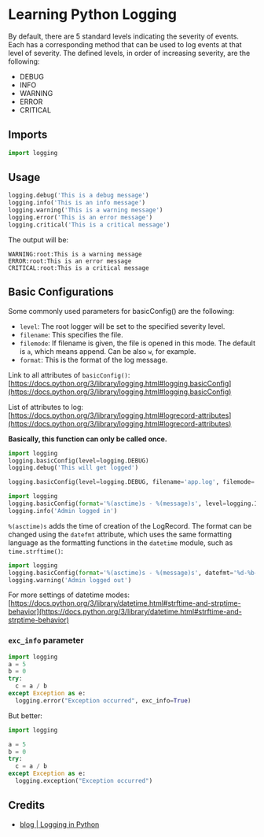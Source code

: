 # Learning Python Logging

By default, there are 5 standard levels indicating the severity of events. 
Each has a corresponding method that can be used to log events at that level of severity. 
The defined levels, in order of increasing severity, are the following:

- DEBUG
- INFO
- WARNING
- ERROR
- CRITICAL

## Imports

```python
import logging
```

## Usage

```python
logging.debug('This is a debug message')
logging.info('This is an info message')
logging.warning('This is a warning message')
logging.error('This is an error message')
logging.critical('This is a critical message')
```
 
The output will be: 

```
WARNING:root:This is a warning message
ERROR:root:This is an error message
CRITICAL:root:This is a critical message
```

## Basic Configurations

Some commonly used parameters for basicConfig() are the following:

* `level`: The root logger will be set to the specified severity level.
* `filename`: This specifies the file.
* `filemode`: If filename is given, the file is opened in this mode. The default is `a`, which means append. Can be also `w`, for example.
* `format`: This is the format of the log message.

Link to all attributes of `basicConfig()`: [https://docs.python.org/3/library/logging.html#logging.basicConfig](https://docs.python.org/3/library/logging.html#logging.basicConfig)

List of attributes to log: [https://docs.python.org/3/library/logging.html#logrecord-attributes](https://docs.python.org/3/library/logging.html#logrecord-attributes)

**Basically, this function can only be called once.**

```python
import logging
logging.basicConfig(level=logging.DEBUG)
logging.debug('This will get logged')
```

```python
logging.basicConfig(level=logging.DEBUG, filename='app.log', filemode='w', format='%(name)s - %(levelname)s - %(message)s')
```

```python
import logging
logging.basicConfig(format='%(asctime)s - %(message)s', level=logging.INFO)
logging.info('Admin logged in')
```

`%(asctime)s` adds the time of creation of the LogRecord. The format can be changed using the `datefmt` attribute, which uses the same formatting language as the formatting functions in the `datetime` module, such as `time.strftime()`:

```python
import logging
logging.basicConfig(format='%(asctime)s - %(message)s', datefmt='%d-%b-%y %H:%M:%S')
logging.warning('Admin logged out')
```

For more settings of datetime modes: [https://docs.python.org/3/library/datetime.html#strftime-and-strptime-behavior](https://docs.python.org/3/library/datetime.html#strftime-and-strptime-behavior)

### `exc_info` parameter

```python
import logging
a = 5
b = 0
try:
  c = a / b
except Exception as e:
  logging.error("Exception occurred", exc_info=True)
```

But better:

```python
import logging

a = 5
b = 0
try:
  c = a / b
except Exception as e:
  logging.exception("Exception occurred")
```


## Credits

- [blog | Logging in Python](https://realpython.com/python-logging/)

